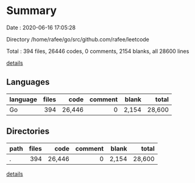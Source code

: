 # Summary

Date : 2020-06-16 17:05:28

Directory /home/rafee/go/src/github.com/rafee/leetcode

Total : 394 files,  26446 codes, 0 comments, 2154 blanks, all 28600 lines

[details](details.md)

## Languages
| language | files | code | comment | blank | total |
| :--- | ---: | ---: | ---: | ---: | ---: |
| Go | 394 | 26,446 | 0 | 2,154 | 28,600 |

## Directories
| path | files | code | comment | blank | total |
| :--- | ---: | ---: | ---: | ---: | ---: |
| . | 394 | 26,446 | 0 | 2,154 | 28,600 |

[details](details.md)